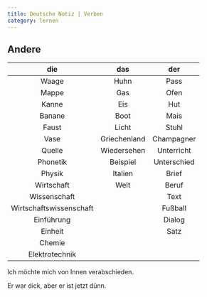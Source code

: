 ```yaml
---
title: Deutsche Notiz | Verben
category: lernen
---
```


## Andere

|die|das|der|
|:-:|:-:|:-:|
|Waage|Huhn|Pass|
|Mappe|Gas|Ofen|
|Kanne|Eis|Hut|
|Banane|Boot|Mais|
|Faust|Licht|Stuhl|
|Vase|Griechenland|Champagner|
|Quelle|Wiedersehen|Unterricht|
|Phonetik|Beispiel|Unterschied|
|Physik|Italien|Brief|
|Wirtschaft|Welt|Beruf|
|Wissenschaft||Text|
|Wirtschaftswissenschaft||Fußball|
|Einführung||Dialog|
|Einheit||Satz|
|Chemie|||
|Elektrotechnik|||

Ich möchte mich von Innen verabschieden.

Er war dick, aber er ist jetzt dünn.



